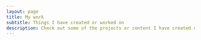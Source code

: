 ```yaml
---
layout: page
title: My work
subtitle: Things I have created or worked on
description: Check out some of the projects or content I have created or worked on.
---
```

